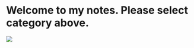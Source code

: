# Welcome to my notes. Please select category above.

![](http://www.123gif.de/gifs/affen/affe-0028.gif)
